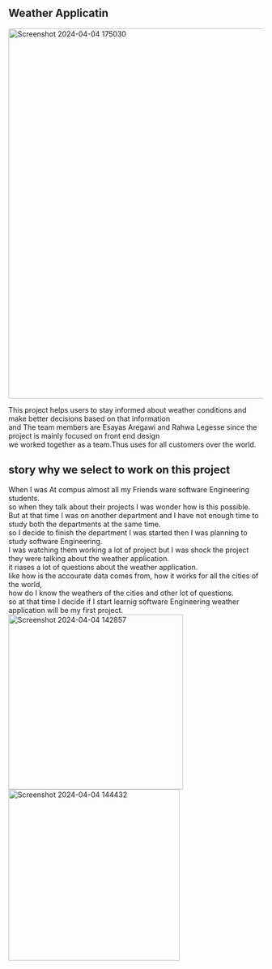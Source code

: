 ##                                           Weather Applicatin
<img width="730" alt="Screenshot 2024-04-04 175030" src="https://github.com/RahwaLegesse/Blog/assets/123195251/f573e416-00af-4d5a-a9d5-fd8b1fb84fdf">


        
This project helps users to stay informed about weather conditions and make better decisions based on that information<br>and The team members are Esayas Aregawi and Rahwa Legesse since the project is mainly focused on front end design<br> 
we worked together as a team.Thus uses for all customers over the world.
##                                story why we select to work on this project
When I was At compus  almost all my Friends ware software Engineering students.<br>so when they talk about their projects I was wonder how is  this possible. <br>But at that time I was on another department  and  I have not enough time to study both the departments at the same time.<br>so I decide to finish the department I was started then I was planning to study  software Engineering. <br>I was watching  them working a lot of project but I was shock the project they were talking about the weather application.<br>it riases a lot of questions about the weather application.<br>like how is the accourate data comes from, how it works for all the cities of the world,<br> how do I know the weathers of the cities and other lot of questions.<br>so at that time I decide if I start learnig software Engineering weather application will be my first project. 
<img width="345" alt="Screenshot 2024-04-04 142857" src="https://github.com/RahwaLegesse/Blog/assets/123195251/6b584b8e-833b-40ea-b6c3-b6d85fdfb7c0">
<img width="338" alt="Screenshot 2024-04-04 144432" src="https://github.com/RahwaLegesse/Blog/assets/123195251/b7fcbde9-3c52-4143-8f41-2310ac7df5b6">
